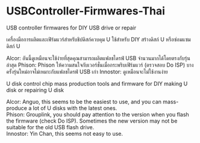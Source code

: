 # USBController-Firmwares-Thai

USB controller firmwares for DIY USB drive or repair  

เครื่องมือการผลิตและเฟิร์มแวร์สำหรับชิปดิสก์ควบคุม U ใช้สำหรับ DIY สร้างดิสก์ U หรือซ่อมแซมดิสก์ U

Alcor: อันนี้ดูเหมือนจะใช้ง่ายที่สุดคุณสามารถผลิตแฟลชไดรฟ์ USB จำนวนมากได้โดยตรงกับรุ่นล่าสุด
Phison: Phison ให้ความสนใจกับเวอร์ชั่นเมื่อกระพริบเฟิร์มแวร์ (ตรวจสอบ Do ISP) บางครั้งรุ่นใหม่อาจไม่เหมาะกับแฟลชไดรฟ์ USB เก่า
Innostor: ดูเหมือนจะไม่ใช้งานง่าย

U disk control chip mass production tools and firmware for DIY making U disk or repairing U disk  

Alcor: Anguo, this seems to be the easiest to use, and you can mass-produce a lot of U disks with the latest ones.  
Phison: Grouplink, you should pay attention to the version when you flash the firmware (check Do ISP). Sometimes the new version may not be suitable for the old USB flash drive.  
Innostor: Yin Chan, this seems not easy to use.  
